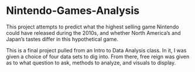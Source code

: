 # Nintendo-Games-Analysis
This project attempts to predict what the highest selling game Nintendo could have released during the 2010s, and whether North America’s and Japan’s tastes differ in this hypothetical game.

This is a final project pulled from an Intro to Data Analysis class. In it, I was given a choice of four data sets to dig into. From there, free reign was given as to what question to ask, methods to analyze, and visuals to display.
